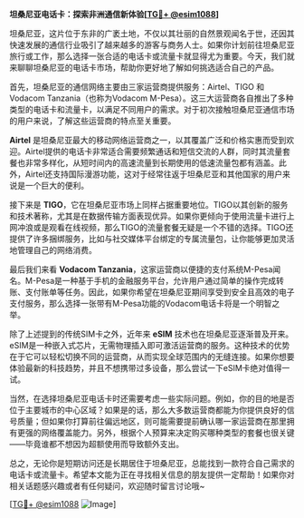 **坦桑尼亚电话卡：探索非洲通信新体验[[TG💪+ @esim1088](https://t.me/s/esim1088)]**

坦桑尼亚，这片位于东非的广袤土地，不仅以其壮丽的自然景观闻名于世，还因其快速发展的通信行业吸引了越来越多的游客与商务人士。如果你计划前往坦桑尼亚旅行或工作，那么选择一张合适的电话卡或流量卡就显得尤为重要。今天，我们就来聊聊坦桑尼亚的电话卡市场，帮助你更好地了解如何挑选适合自己的产品。

首先，坦桑尼亚的通信网络主要由三家运营商提供服务：Airtel、TIGO 和 Vodacom Tanzania（也称为Vodacom M-Pesa）。这三大运营商各自推出了多种类型的电话卡和流量卡，以满足不同用户的需求。对于初次接触坦桑尼亚通信市场的用户来说，了解这些运营商的特点至关重要。

**Airtel** 是坦桑尼亚最大的移动网络运营商之一，以其覆盖广泛和价格实惠而受到欢迎。Airtel提供的电话卡非常适合需要频繁通话和短信交流的人群，同时其流量套餐也非常多样化，从短时间内的高速流量到长期使用的低速流量包都有涵盖。此外，Airtel还支持国际漫游功能，这对于经常往返于坦桑尼亚和其他国家的用户来说是一个巨大的便利。

接下来是 **TIGO**，它在坦桑尼亚市场上同样占据重要地位。TIGO以其创新的服务和技术著称，尤其是在数据传输方面表现优异。如果你更倾向于使用流量卡进行上网冲浪或是观看在线视频，那么TIGO的流量套餐无疑是一个不错的选择。TIGO还提供了许多捆绑服务，比如与社交媒体平台绑定的专属流量包，让你能够更加灵活地管理自己的网络消费。

最后我们来看 **Vodacom Tanzania**，这家运营商以便捷的支付系统M-Pesa闻名。M-Pesa是一种基于手机的金融服务平台，允许用户通过简单的操作完成转账、支付账单等任务。因此，如果你希望在坦桑尼亚期间享受到安全且高效的电子支付服务，那么选择一张带有M-Pesa功能的Vodacom电话卡将是一个明智之举。

除了上述提到的传统SIM卡之外，近年来 **eSIM** 技术也在坦桑尼亚逐渐普及开来。eSIM是一种嵌入式芯片，无需物理插入即可激活运营商的服务。这种技术的优势在于它可以轻松切换不同的运营商，从而实现全球范围内的无缝连接。如果你想要体验最新的科技趋势，并且不想携带过多设备，那么尝试一下eSIM卡绝对值得一试。

当然，在选择坦桑尼亚电话卡时还需要考虑一些实际问题。例如，你的目的地是否位于主要城市的中心区域？如果是的话，那么大多数运营商都能为你提供良好的信号质量；但如果你打算前往偏远地区，则可能需要提前确认哪一家运营商在那里拥有更强的网络覆盖能力。另外，根据个人预算来决定购买哪种类型的套餐也很关键——毕竟谁都不想因为超额使用而导致额外支出。

总之，无论你是短期访问还是长期居住于坦桑尼亚，总能找到一款符合自己需求的电话卡或流量卡。希望本文能为正在寻找相关信息的朋友提供一定帮助！如果你对相关话题感兴趣或者有任何疑问，欢迎随时留言讨论哦~

[[TG💪+ @esim1088](https://t.me/s/esim1088) ![Image](https://i.postimg.cc/4NQfJmqS/Snipaste-2025-05-13-00-14-12.png)]